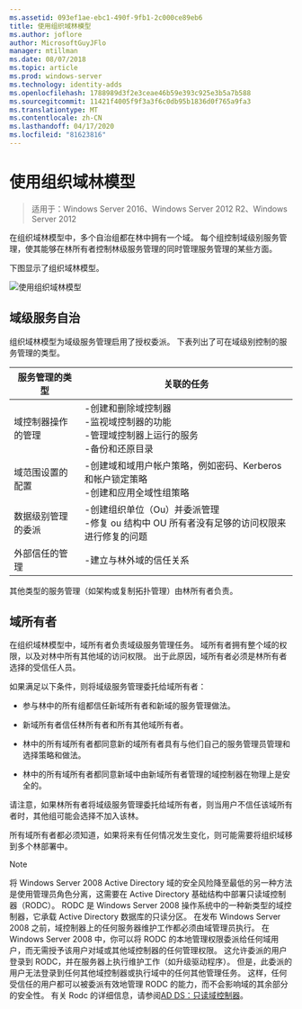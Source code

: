 ```yaml
---
ms.assetid: 093ef1ae-ebc1-490f-9fb1-2c000ce89eb6
title: 使用组织域林模型
ms.author: joflore
author: MicrosoftGuyJFlo
manager: mtillman
ms.date: 08/07/2018
ms.topic: article
ms.prod: windows-server
ms.technology: identity-adds
ms.openlocfilehash: 1788989d3f2e3ceae46b59e393c925e3b5a7b588
ms.sourcegitcommit: 11421f4005f9f3a3f6c0db95b1836d0f765a9fa3
ms.translationtype: MT
ms.contentlocale: zh-CN
ms.lasthandoff: 04/17/2020
ms.locfileid: "81623816"
---
```

# <a name="using-the-organizational-domain-forest-model"></a>使用组织域林模型

> 适用于：Windows Server 2016、Windows Server 2012 R2、Windows Server 2012

在组织域林模型中，多个自治组都在林中拥有一个域。 每个组控制域级别服务管理，使其能够在林所有者控制林级服务管理的同时管理服务管理的某些方面。

下图显示了组织域林模型。

![使用组织域林模型](../../media/Using-the-Organizational-Domain-Forest-Model/c50a3c6a-b0e4-43ec-ad62-f05d05f0bbd2.gif)

## <a name="domain-level-service-autonomy"></a>域级服务自治

组织域林模型为域级服务管理启用了授权委派。 下表列出了可在域级别控制的服务管理的类型。

| 服务管理的类型 | 关联的任务 |
| -------------------------- |----------------- |
| 域控制器操作的管理    | -创建和删除域控制器<br />-监视域控制器的功能<br />-管理域控制器上运行的服务<br />-备份和还原目录 |
| 域范围设置的配置         | -创建域和域用户帐户策略，例如密码、Kerberos 和帐户锁定策略<br />-创建和应用全域性组策略 |
| 数据级别管理的委派       | -创建组织单位（Ou）并委派管理<br />-修复 ou 结构中 OU 所有者没有足够的访问权限来进行修复的问题 |
| 外部信任的管理 | -建立与林外域的信任关系 |

其他类型的服务管理（如架构或复制拓扑管理）由林所有者负责。

## <a name="domain-owner"></a>域所有者

在组织域林模型中，域所有者负责域级服务管理任务。 域所有者拥有整个域的权限，以及对林中所有其他域的访问权限。 出于此原因，域所有者必须是林所有者选择的受信任人员。

如果满足以下条件，则将域级服务管理委托给域所有者：

- 参与林中的所有组都信任新域所有者和新域的服务管理做法。

- 新域所有者信任林所有者和所有其他域所有者。

- 林中的所有域所有者都同意新的域所有者具有与他们自己的服务管理员管理和选择策略和做法。

- 林中的所有域所有者都同意新域中由新域所有者管理的域控制器在物理上是安全的。

请注意，如果林所有者将域级服务管理委托给域所有者，则当用户不信任该域所有者时，其他组可能会选择不加入该林。

所有域所有者都必须知道，如果将来有任何情况发生变化，则可能需要将组织域移到多个林部署中。

> [!NOTE]
> 将 Windows Server 2008 Active Directory 域的安全风险降至最低的另一种方法是使用管理员角色分离，这需要在 Active Directory 基础结构中部署只读域控制器（RODC）。 RODC 是 Windows Server 2008 操作系统中的一种新类型的域控制器，它承载 Active Directory 数据库的只读分区。 在发布 Windows Server 2008 之前，域控制器上的任何服务器维护工作都必须由域管理员执行。 在 Windows Server 2008 中，你可以将 RODC 的本地管理权限委派给任何域用户，而无需授予该用户对域或其他域控制器的任何管理权限。 这允许委派的用户登录到 RODC，并在服务器上执行维护工作（如升级驱动程序）。 但是，此委派的用户无法登录到任何其他域控制器或执行域中的任何其他管理任务。 这样，任何受信任的用户都可以被委派有效地管理 RODC 的能力，而不会影响域的其余部分的安全性。 有关 Rodc 的详细信息，请参阅[AD DS：只读域控制器](https://docs.microsoft.com/previous-versions/windows/it-pro/windows-server-2008-R2-and-2008/cc732801(v=ws.10))。
